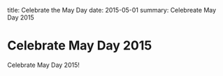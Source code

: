title: Celebrate the May Day
date: 2015-05-01
summary: Celebreate May Day 2015

# Celebrate May Day 2015

Celebrate May Day 2015!


